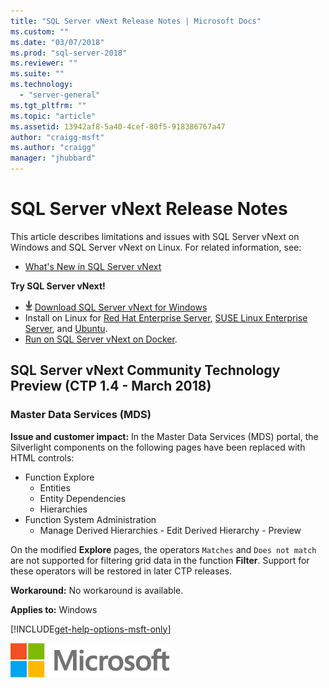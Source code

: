 ```yaml
---
title: "SQL Server vNext Release Notes | Microsoft Docs"
ms.custom: ""
ms.date: "03/07/2018"
ms.prod: "sql-server-2018"
ms.reviewer: ""
ms.suite: ""
ms.technology: 
  - "server-general"
ms.tgt_pltfrm: ""
ms.topic: "article"
ms.assetid: 13942af8-5a40-4cef-80f5-918386767a47
author: "craigg-msft"
ms.author: "craigg"
manager: "jhubbard"
---
```

# SQL Server vNext Release Notes
This article describes limitations and issues with SQL Server vNext on Windows and SQL Server vNext on Linux. For related information, see:
- [What's New in SQL Server vNext](../sql-server/what-s-new-in-sql-server-vnext.md)

**Try SQL Server vNext!**
- [![Download from Evaluation Center](../includes/media/download2.png)](http://go.microsoft.com/fwlink/?LinkID=829477) [Download SQL Server vNext for Windows](http://go.microsoft.com/fwlink/?LinkID=829477)
- Install on Linux for [Red Hat Enterprise Server](../linux/quickstart-install-connect-red-hat.md), [SUSE Linux Enterprise Server](../linux/quickstart-install-connect-suse.md), and [Ubuntu](../linux/quickstart-install-connect-ubuntu.md).
- [Run on SQL Server vNext on Docker](../linux/quickstart-install-connect-docker.md).

## SQL Server vNext Community Technology Preview (CTP 1.4 - March 2018)

### Master Data Services (MDS)
**Issue and customer impact:** In the Master Data Services (MDS) portal, the Silverlight components on the following pages have been replaced with HTML controls:
-   Function Explore
    -   Entities
    -   Entity Dependencies
    -   Hierarchies
-   Function System Administration 
    -   Manage Derived Hierarchies - Edit Derived Hierarchy - Preview 

On the modified **Explore** pages, the operators `Matches` and `Does not match` are not supported for filtering grid data in the function **Filter**. Support for these operators will be restored in later CTP releases.

**Workaround:** No workaround is available.

**Applies to:** Windows

[!INCLUDE[get-help-options-msft-only](../includes/paragraph-content/get-help-options.md)]

![MS_Logo_X-Small](../sql-server/media/ms-logo-x-small.png)